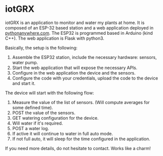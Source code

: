 # iotGRX
iotGRX is an application to monitor and water my plants at home.
It is composed of an ESP-32 based station and a web application deployed in [pythonanywhere.com](https://www.pythonanywhere.com).
The ESP32 is programmed based in Arduino (kind C++).
The web application is Flask with python3.

Basically, the setup is the following:
1. Assemble the ESP32 station, include the necessary hardware: sensors, water pump.
2. Start the web application that will expose the necessary APIs.
3. Configure in the web application the device and the sensors.
4. Configure the code with your credentials, upload the code to the device and start it.

The device will start with the following flow:
1. Measure the value of the list of sensors. (Will compute averages for some defined time).
2. POST the value of the sensors.
3. GET watering configuration for the device.
4. Will water if it's required.
5. POST a water log.
6. If active it will continue to water in full auto mode.
7. If not full auto, it will sleep for the time configured in the application.

If you need more details, do not hesitate to contact. Works like a charm!